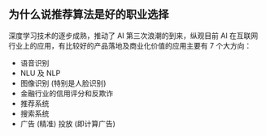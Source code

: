 ## 为什么说推荐算法是好的职业选择
深度学习技术的逐步成熟，推动了 AI 第三次浪潮的到来，纵观目前 AI 在互联网行业上的应用，有比较好的产品落地及商业化价值的应用主要有 7 个大方向：

- 语音识别
- NLU 及 NLP
- 图像识别 (特别是人脸识别)
- 金融行业的信用评分和反欺诈
- 推荐系统
- 搜索系统
- 广告 (精准) 投放 (即计算广告)
